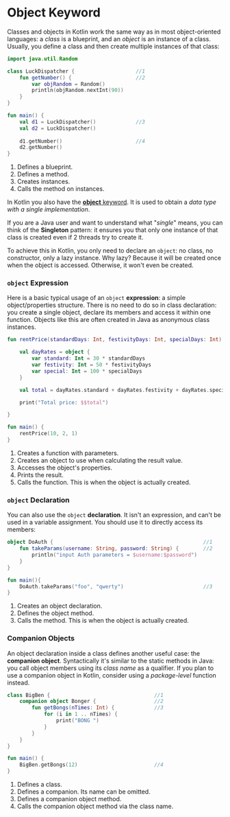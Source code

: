 # Object Keyword

Classes and objects in Kotlin work the same way as in most object-oriented languages: a *class* is a blueprint, and an *object* is an instance of a class. Usually, you define a class and then create multiple instances of that class:

```kotlin
import java.util.Random

class LuckDispatcher {                    //1 
    fun getNumber() {                     //2 
        var objRandom = Random()
        println(objRandom.nextInt(90))
    }
}

fun main() {
    val d1 = LuckDispatcher()             //3
    val d2 = LuckDispatcher()
    
    d1.getNumber()                        //4 
    d2.getNumber()
}
```

1. Defines a blueprint.
2. Defines a method.
3. Creates instances.
4. Calls the method on instances. 

In Kotlin you also have the [**object** keyword](https://kotlinlang.org/docs/reference/object-declarations.html). It is used to obtain a *data type with a single implementation*.

If you are a Java user and want to understand what "*single*" means, you can think of the **Singleton** pattern:
it ensures you that only one instance of that class is created even if 2 threads try to create it.

To achieve this in Kotlin, you only need to declare an `object`: no class, no constructor, only a lazy instance.
Why lazy? Because it will be created once when the object is accessed. Otherwise, it won't even be created.

### `object` Expression

Here is a basic typical usage of an `object` **expression**: a simple object/properties structure.
There is no need to do so in class declaration: you create a single object, declare its members and access it within one function. 
Objects like this are often created in Java as anonymous class instances.

```kotlin
fun rentPrice(standardDays: Int, festivityDays: Int, specialDays: Int): Unit {  //1

    val dayRates = object {                                                     //2
        var standard: Int = 30 * standardDays
        var festivity: Int = 50 * festivityDays
        var special: Int = 100 * specialDays
    }

    val total = dayRates.standard + dayRates.festivity + dayRates.special       //3

    print("Total price: $$total")                                               //4

}

fun main() {
    rentPrice(10, 2, 1)                                                         //5
}
```

1. Creates a function with parameters.
2. Creates an object to use when calculating the result value.
3. Accesses the object's properties.
4. Prints the result.
5. Calls the function. This is when the object is actually created.

### `object` Declaration

You can also use the `object` **declaration**. It isn't an expression, and can't be used in a variable assignment. You should use it to directly access its members:

```kotlin
object DoAuth {                                                 //1 
    fun takeParams(username: String, password: String) {        //2 
        println("input Auth parameters = $username:$password")
    }
}

fun main(){
    DoAuth.takeParams("foo", "qwerty")                          //3
}

```

1. Creates an object declaration.
2. Defines the object method.
3. Calls the method. This is when the object is actually created.

### Companion Objects

An object declaration inside a class defines another useful case: the **companion object**. 
Syntactically it's similar to the static methods in Java: you call object members using its *class name* as a qualifier.
If you plan to use a companion object in Kotlin, consider using a *package-level* function instead.  

```kotlin
class BigBen {                                  //1 
    companion object Bonger {                   //2
        fun getBongs(nTimes: Int) {             //3
            for (i in 1 .. nTimes) {
                print("BONG ")
            }
        }
    }
}

fun main() {
    BigBen.getBongs(12)                         //4
}
```

1. Defines a class.
2. Defines a companion. Its name can be omitted.
3. Defines a companion object method.
4. Calls the companion object method via the class name.
